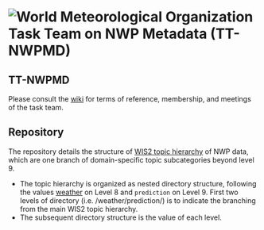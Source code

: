 # ![World Meteorological Organization](https://community.wmo.int/themes/wmo/logo.png) Task Team on NWP Metadata (TT-NWPMD)

## TT-NWPMD

Please consult the [wiki](https://github.com/wmo-im/tt-nwpmd/wiki) for terms of reference, membership, and meetings of the task team.


## Repository

The repository details the structure of [WIS2 topic hierarchy](https://github.com/wmo-im/wis2-topic-hierarchy) of NWP data, which are one branch of domain-specific topic subcategories beyond level 9.

* The topic hierarchy is organized as nested directory structure, following the values [weather](weather/) on Level 8 and `prediction` on Level 9. First two levels of directory (i.e. /weather/prediction/) is to indicate the branching from the main WIS2 topic hierarchy.
* The subsequent directory structure is the value of each level.
